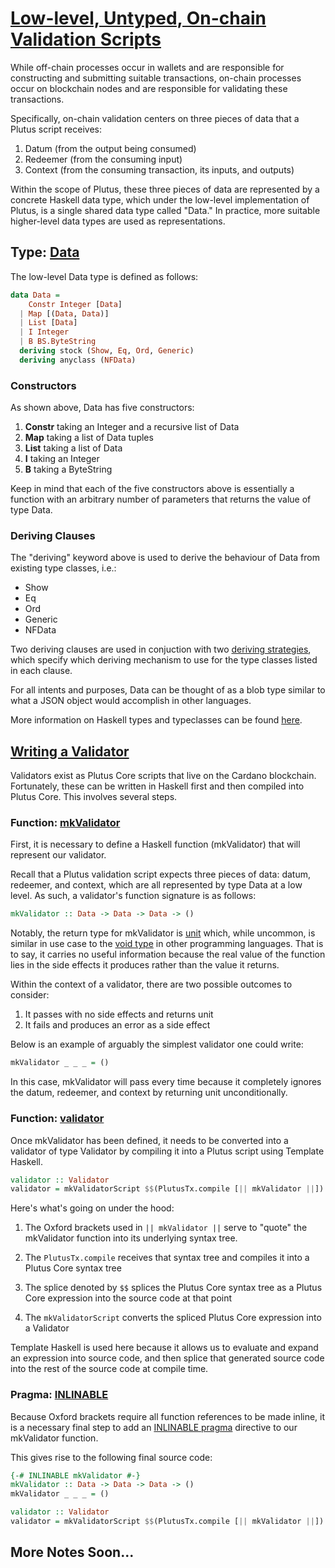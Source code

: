 # [Low-level, Untyped, On-chain Validation Scripts](https://youtu.be/sN3BIa3GAOc?t=194)

While off-chain processes occur in wallets and are responsible for constructing and submitting suitable transactions, on-chain processes occur on blockchain nodes and are responsible for validating these transactions.

Specifically, on-chain validation centers on three pieces of data that a Plutus script receives:

1. Datum (from the output being consumed)
2. Redeemer (from the consuming input)
3. Context (from the consuming transaction, its inputs, and outputs)

Within the scope of Plutus, these three pieces of data are represented by a concrete Haskell data type, which under the low-level implementation of Plutus, is a single shared data type called "Data." In practice, more suitable higher-level data types are used as representations.

## Type: [Data](https://youtu.be/sN3BIa3GAOc?t=432)

The low-level Data type is defined as follows:

```haskell
data Data =
    Constr Integer [Data]
  | Map [(Data, Data)]
  | List [Data]
  | I Integer
  | B BS.ByteString
  deriving stock (Show, Eq, Ord, Generic)
  deriving anyclass (NFData)
```

### Constructors

As shown above, Data has five constructors:

1. **Constr** taking an Integer and a recursive list of Data
2. **Map** taking a list of Data tuples
3. **List** taking a list of Data
4. **I** taking an Integer
5. **B** taking a ByteString

Keep in mind that each of the five constructors above is essentially a function with an arbitrary number of parameters that returns the value of type Data.

### Deriving Clauses

The "deriving" keyword above is used to derive the behaviour of Data from existing type classes, i.e.:

- Show
- Eq
- Ord
- Generic
- NFData

Two deriving clauses are used in conjuction with two [deriving strategies](https://typeclasses.com/ghc/deriving-strategies), which specify which deriving mechanism to use for the type classes listed in each clause.

For all intents and purposes, Data can be thought of as a blob type similar to what a JSON object would accomplish in other languages.

More information on Haskell types and typeclasses can be found [here](http://learnyouahaskell.com/making-our-own-types-and-typeclasses#algebraic-data-types).

## [Writing a Validator](https://youtu.be/sN3BIa3GAOc?t=696)

Validators exist as Plutus Core scripts that live on the Cardano blockchain. Fortunately, these can be written in Haskell first and then compiled into Plutus Core. This involves several steps.

### Function: [mkValidator](https://youtu.be/sN3BIa3GAOc?t=744)

First, it is necessary to define a Haskell function (mkValidator) that will represent our validator.

Recall that a Plutus validation script expects three pieces of data: datum, redeemer, and context, which are all represented by type Data at a low level. As such, a validator's function signature is as follows:

```haskell
mkValidator :: Data -> Data -> Data -> ()
```

Notably, the return type for mkValidator is [unit](https://en.wikipedia.org/wiki/Unit_type) which, while uncommon, is similar in use case to the [void type](https://en.wikipedia.org/wiki/Void_type) in other programming languages. That is to say, it carries no useful information because the real value of the function lies in the side effects it produces rather than the value it returns.

Within the context of a validator, there are two possible outcomes to consider:

1. It passes with no side effects and returns unit
2. It fails and produces an error as a side effect

Below is an example of arguably the simplest validator one could write:

```haskell
mkValidator _ _ _ = ()
```

In this case, mkValidator will pass every time because it completely ignores the datum, redeemer, and context by returning unit unconditionally.

### Function: [validator](https://youtu.be/sN3BIa3GAOc)

Once mkValidator has been defined, it needs to be converted into a validator of type Validator by compiling it into a Plutus script using Template Haskell.

```haskell
validator :: Validator
validator = mkValidatorScript $$(PlutusTx.compile [|| mkValidator ||])
```

Here's what's going on under the hood:

1. The Oxford brackets used in `|| mkValidator ||` serve to "quote" the mkValidator function into its underlying syntax tree.

2. The `PlutusTx.compile` receives that syntax tree and compiles it into a Plutus Core syntax tree

3. The splice denoted by `$$` splices the Plutus Core syntax tree as a Plutus Core expression into the source code at that point

4. The `mkValidatorScript` converts the spliced Plutus Core expression into a Validator

Template Haskell is used here because it allows us to evaluate and expand an expression into source code, and then splice that generated source code into the rest of the source code at compile time.

### Pragma: [INLINABLE](https://youtu.be/sN3BIa3GAOc?t=1646)

Because Oxford brackets require all function references to be made inline, it is a necessary final step to add an [INLINABLE pragma](https://wiki.haskell.org/Inlining_and_Specialisation) directive to our mkValidator function.

This gives rise to the following final source code:


```haskell
{-# INLINABLE mkValidator #-}
mkValidator :: Data -> Data -> Data -> ()
mkValidator _ _ _ = ()

validator :: Validator
validator = mkValidatorScript $$(PlutusTx.compile [|| mkValidator ||])
```

## More Notes Soon...
